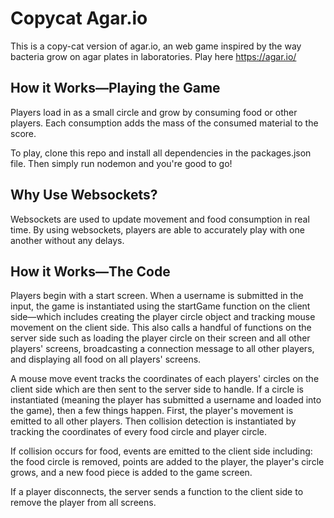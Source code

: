 # Copycat Agar.io
This is a copy-cat version of agar.io, an web game inspired by the way bacteria grow on agar plates in laboratories. Play here https://agar.io/

## How it Works—Playing the Game
Players load in as a small circle and grow by consuming food or other players. Each consumption adds the mass of the consumed material to the score.

To play, clone this repo and install all dependencies in the packages.json file. Then simply run nodemon and you're good to go!

## Why Use Websockets?
Websockets are used to update movement and food consumption in real time. By using websockets, players are able to accurately play with one another without any delays.

## How it Works—The Code
Players begin with a start screen. When a username is submitted in the input, the game is instantiated using the startGame function on the client side—which includes creating the player circle object and tracking mouse movement on the client side. This also calls a handful of functions on the server side such as loading the player circle on their screen and all other players' screens, broadcasting a connection message to all other players, and displaying all food on all players' screens. 

A mouse move event tracks the coordinates of each players' circles on the client side which are then sent to the server side to handle. If a circle is instantiated (meaning the player has submitted a username and loaded into the game), then a few things happen. First, the player's movement is emitted to all other players. Then collision detection is instantiated by tracking the coordinates of every food circle and player circle.

If collision occurs for food, events are emitted to the client side including: the food circle is removed, points are added to the player, the player's circle grows, and a new food piece is added to the game screen. 

If a player disconnects, the server sends a function to the client side to remove the player from all screens.